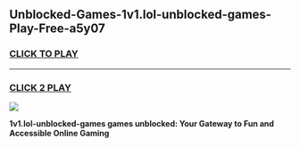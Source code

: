 
## Unblocked-Games-1v1.lol-unblocked-games-Play-Free-a5y07
<h3>
<a href="https://premium76.site?title=1v1.lol-unblocked-games&ref=10A">CLICK TO PLAY</a></h3>
<hr>

<h3>
<a href="https://premium76.site?title=1v1.lol-unblocked-games&ref=10A">CLICK 2 PLAY</a>
  
</h3>

<a href="https://premium76.site?title=1v1.lol-unblocked-games&ref=10A"><img src="https://clearcache.store/games.png"></a>


**1v1.lol-unblocked-games games unblocked: Your Gateway to Fun and Accessible Online Gaming**
